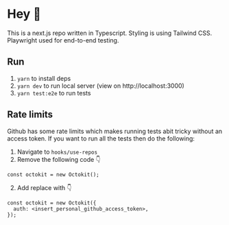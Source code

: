 # Hey 👋

This is a next.js repo written in Typescript. Styling is using Tailwind CSS. Playwright used for end-to-end testing.

## Run

1. `yarn` to install deps
2. `yarn dev` to run local server (view on http://localhost:3000)
3. `yarn test:e2e` to run tests

## Rate limits

Github has some rate limits which makes running tests abit tricky without an access token. If you want to run all the tests then do the following:

1. Navigate to `hooks/use-repos`
2. Remove the following code 👇

```
const octokit = new Octokit();
```

2. Add replace with 👇

```
const octokit = new Octokit({
  auth: <insert_personal_github_access_token>,
});
```

